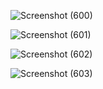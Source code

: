 ![Screenshot (600)](https://user-images.githubusercontent.com/75801689/127883764-cde2fb8c-114f-45c5-8b3a-bd19ed99b1dc.png)

![Screenshot (601)](https://user-images.githubusercontent.com/75801689/127884001-b91a8a85-98ca-4a91-b94c-25f2d5c2d1e7.png)

![Screenshot (602)](https://user-images.githubusercontent.com/75801689/127884098-5fc3ae0d-8f50-4285-8320-d757c4af9bad.png)

![Screenshot (603)](https://user-images.githubusercontent.com/75801689/127884211-efc07dc4-6c9d-46af-8011-4bf453b5fb2c.png)



